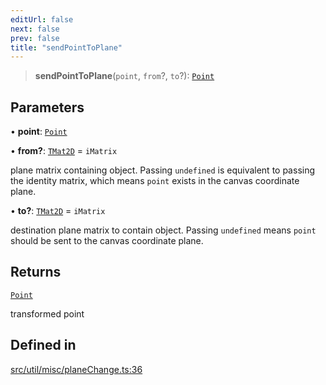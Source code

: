 ```yaml
---
editUrl: false
next: false
prev: false
title: "sendPointToPlane"
---
```


> **sendPointToPlane**(`point`, `from`?, `to`?): [`Point`](/api/classes/point/)

## Parameters

• **point**: [`Point`](/api/classes/point/)

• **from?**: [`TMat2D`](/api/type-aliases/tmat2d/) = `iMatrix`

plane matrix containing object. Passing `undefined` is equivalent to passing the identity matrix, which means `point` exists in the canvas coordinate plane.

• **to?**: [`TMat2D`](/api/type-aliases/tmat2d/) = `iMatrix`

destination plane matrix to contain object. Passing `undefined` means `point` should be sent to the canvas coordinate plane.

## Returns

[`Point`](/api/classes/point/)

transformed point

## Defined in

[src/util/misc/planeChange.ts:36](https://github.com/fabricjs/fabric.js/blob/v6.0.0-rc4/src/util/misc/planeChange.ts#L36)
